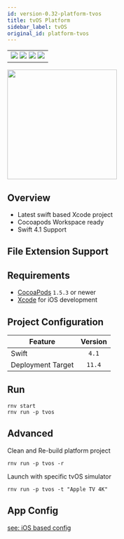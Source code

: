 ```yaml
---
id: version-0.32-platform-tvos
title: tvOS Platform
sidebar_label: tvOS
original_id: platform-tvos
---
```


<table>
  <tr>
  <td>
    <img src="https://img.shields.io/badge/Mac-yes-brightgreen.svg" />
    <img src="https://img.shields.io/badge/Windows-n/a-lightgrey.svg" />
    <img src="https://img.shields.io/badge/Linux-n/a-lightgrey.svg" />
    <img src="https://img.shields.io/badge/HostMode-n/a-lightgrey.svg" />
  </td>
  </tr>
</table>

<img src="https://renative.org/img/rnv_tvos.gif" height="250"/>

## Overview

-   Latest swift based Xcode project
-   Cocoapods Workspace ready
-   Swift 4.1 Support

## File Extension Support

<!--EXTENSION_SUPPORT_START-->


<!--EXTENSION_SUPPORT_END-->

## Requirements

-   [CocoaPods](https://cocoapods.org) `1.5.3` or newer
-   [Xcode](https://developer.apple.com/xcode/) for iOS development

## Project Configuration

| Feature           | Version |
| ----------------- | :-----: |
| Swift             |  `4.1`  |
| Deployment Target | `11.4`  |

## Run

```
rnv start
rnv run -p tvos
```

## Advanced

Clean and Re-build platform project

```
rnv run -p tvos -r
```

Launch with specific tvOS simulator

```
rnv run -p tvos -t "Apple TV 4K"
```

## App Config

[see: iOS based config](api-config.md#ios-props)

